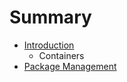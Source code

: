 # Summary

* [Introduction](documentation/Introduction.md)
   * Containers
* [Package Management](documentation/PackageManagement.md)

